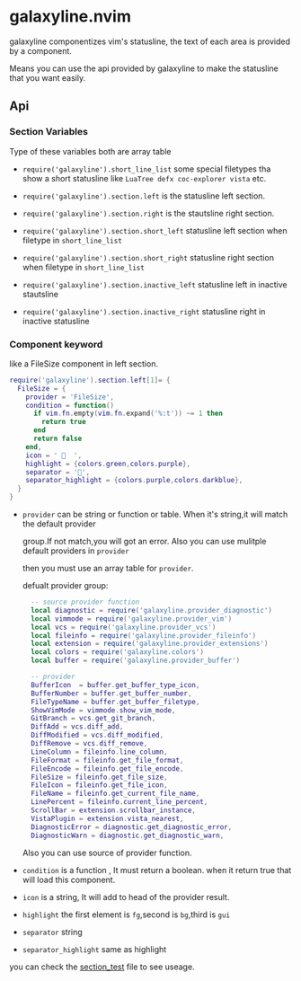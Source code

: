 # galaxyline.nvim

galaxyline componentizes vim's statusline, the text of each area is provided by a component.

Means you can use the api provided by galaxyline to make the statusline that you want easily.

## Api

### Section Variables

Type of these variables both are array table

- `require('galaxyline').short_line_list`  some special filetypes tha show a short statusline like 
  `LuaTree defx coc-explorer vista` etc.

- `require('galaxyline').section.left` is the statusline left section.

- `require('galaxyline').section.right` is the stautsline right section.

- `require('galaxyline').section.short_left` statusline left section when filetype in `short_line_list`

- `require('galaxyline').section.short_right` statusline right section when filetype in `short_line_list`

- `require('galaxyline').section.inactive_left` statusline left in inactive stautsline

- `require('galaxyline').section.inactive_right` statusline right in inactive statusline


### Component keyword

like a FileSize component in left section.

```lua
require('galaxyline').section.left[1]= {
  FileSize = {
    provider = 'FileSize',
    condition = function()
      if vim.fn.empty(vim.fn.expand('%:t')) ~= 1 then
        return true
      end
      return false
    end,
    icon = '   ',
    highlight = {colors.green,colors.purple},
    separator = '',
    separator_highlight = {colors.purple,colors.darkblue},
  }
}
```
- `provider` can be string or function or table. When it's string,it will match the default provider

  group.If not match,you will got an error. Also you can use mulitple default providers in `provider`

  then you must use an array table for `provider`.

  defualt provider group:

  ```lua
    -- source provider function
    local diagnostic = require('galaxyline.provider_diagnostic')
    local vimmode = require('galaxyline.provider_vim')
    local vcs = require('galaxyline.provider_vcs')
    local fileinfo = require('galaxyline.provider_fileinfo')
    local extension = require('galaxyline.provider_extensions')
    local colors = require('galaxyline.colors')
    local buffer = require('galaxyline.provider_buffer')

    -- provider 
    BufferIcon  = buffer.get_buffer_type_icon,
    BufferNumber = buffer.get_buffer_number,
    FileTypeName = buffer.get_buffer_filetype,
    ShowVimMode = vimmode.show_vim_mode,
    GitBranch = vcs.get_git_branch,
    DiffAdd = vcs.diff_add,
    DiffModified = vcs.diff_modified,
    DiffRemove = vcs.diff_remove,
    LineColumn = fileinfo.line_column,
    FileFormat = fileinfo.get_file_format,
    FileEncode = fileinfo.get_file_encode,
    FileSize = fileinfo.get_file_size,
    FileIcon = fileinfo.get_file_icon,
    FileName = fileinfo.get_current_file_name,
    LinePercent = fileinfo.current_line_percent,
    ScrollBar = extension.scrollbar_instance,
    VistaPlugin = extension.vista_nearest,
    DiagnosticError = diagnostic.get_diagnostic_error,
    DiagnosticWarn = diagnostic.get_diagnostic_warn,
  ```
  Also you can use source of provider  function.

- `condition` is a function , It must return a boolean. when it return true that will load this
  component.

- `icon` is a string, It will add to head of the provider result.

- `highlight` the first element is `fg`,second is `bg`,third is `gui`

- `separator` string

- `separator_highlight` same as highlight


you can check the [section_test](./section_test.lua) file to see useage.
